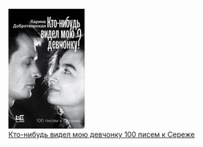 ![](Кто-нибудь%20видел%20мою%20девчонку%20100%20писем%20к%20Сереже.jpg)  
[Кто-нибудь видел мою девчонку 100 писем к Сереже](Кто-нибудь%20видел%20мою%20девчонку%20100%20писем%20к%20Сереже.md)
